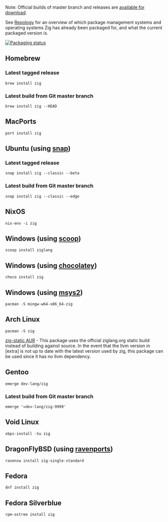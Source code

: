 Note: Official builds of master branch and releases are [available for download](https://ziglang.org/download/).

See [Repology](https://repology.org/project/zig/versions) for an overview of which package management systems and operating systems Zig has already been packaged for, and what the current packaged version is.

[![Packaging status](https://repology.org/badge/vertical-allrepos/zig.svg)](https://repology.org/project/zig/versions)

## Homebrew

### Latest tagged release
```
brew install zig
```

### Latest build from Git master branch
```
brew install zig --HEAD
```

## MacPorts

```
port install zig
```

## Ubuntu (using [snap](https://snapcraft.io/zig))

### Latest tagged release
```
snap install zig --classic --beta
```

### Latest build from Git master branch
```
snap install zig --classic --edge
```

## NixOS

```
nix-env -i zig
```

## Windows (using [scoop](http://scoop.sh/))

```
scoop install ziglang
```

## Windows (using [chocolatey](https://chocolatey.org))

```
choco install zig
```
## Windows (using [msys2](https://msys2.org))

```
pacman -S mingw-w64-x86_64-zig
```

## Arch Linux

```
pacman -S zig
```

[zig-static AUR](https://aur.archlinux.org/packages/zig-static/) - This package uses the official ziglang.org static build instead of building against source. In the event that the llvm version in [extra] is not up to date with the latest version used by zig, this package can be used since it has no llvm dependency.

## Gentoo
```
emerge dev-lang/zig
```

### Latest build from Git master branch
```
emerge '=dev-lang/zig-9999'
```

## Void Linux

```
xbps-install -Su zig
```

## DragonFlyBSD (using [ravenports](http://www.ravenports.com/))

```
ravensw install zig-single-standard
```

## Fedora
```
dnf install zig
```

## Fedora Silverblue
```
rpm-ostree install zig
```
